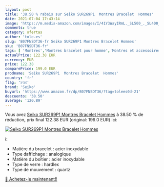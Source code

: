 ```yaml
---
layout: post
title: '38.50 % rabais sur Seiko SUR269P1  Montres Bracelet  Hommes'
date: 2021-07-04 17:43:14
image: 'https://m.media-amazon.com/images/I/41Y3WayIRmL._SL500_._SL400_.jpg'
comments: true
category: ofertas
author: 'tole.es'
slug: 'B07FNSDT36-fr Seiko SUR269P1 Montres Bracelet Hommes'
sku: 'B07FNSDT36-fr'
tags: [ 'Montres','Montres bracelet pour homme','Montres et accessoires','Montres homme','seiko', ]
actualPrice: 122.38 EUR
currency: EUR
price: 122.38
comparePrice: 199.0 EUR
prodname: 'Seiko SUR269P1  Montres Bracelet  Hommes'
country: 'fr'
flag: '🇫🇷'
brand: 'Seiko'
buyurl: 'https://www.amazon.fr/dp/B07FNSDT36/?tag=tolees0d-21'
descuento: '38.50'
average: '120.89'
---
```


Vous avez [Seiko SUR269P1  Montres Bracelet  Hommes](https://www.amazon.fr/dp/B07FNSDT36/?tag=tolees0d-21)  à  38.50 % de réduction, prix final  122.38 EUR (original: 199.0 EUR) ici:

[![Seiko SUR269P1  Montres Bracelet  Hommes](https://m.media-amazon.com/images/I/41Y3WayIRmL._SL500_._SL400_.jpg)](https://www.amazon.fr/dp/B07FNSDT36/?tag=tolees0d-21)

ℹ️:

- Matière du bracelet : acier inoxydable
- Type daffichage : analogique
- Matière du boîtier : acier inoxydable
- Type de verre : hardlex
- Type de mouvement : quartz

[🛒 Achetez-le maintenant!!](https://www.amazon.fr/dp/B07FNSDT36/?tag=tolees0d-21)
